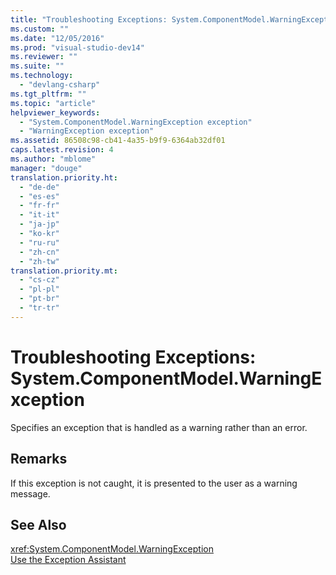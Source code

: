 ```yaml
---
title: "Troubleshooting Exceptions: System.ComponentModel.WarningException"
ms.custom: ""
ms.date: "12/05/2016"
ms.prod: "visual-studio-dev14"
ms.reviewer: ""
ms.suite: ""
ms.technology: 
  - "devlang-csharp"
ms.tgt_pltfrm: ""
ms.topic: "article"
helpviewer_keywords: 
  - "System.ComponentModel.WarningException exception"
  - "WarningException exception"
ms.assetid: 86508c98-cb41-4a35-b9f9-6364ab32df01
caps.latest.revision: 4
ms.author: "mblome"
manager: "douge"
translation.priority.ht: 
  - "de-de"
  - "es-es"
  - "fr-fr"
  - "it-it"
  - "ja-jp"
  - "ko-kr"
  - "ru-ru"
  - "zh-cn"
  - "zh-tw"
translation.priority.mt: 
  - "cs-cz"
  - "pl-pl"
  - "pt-br"
  - "tr-tr"
---
```

# Troubleshooting Exceptions: System.ComponentModel.WarningException
Specifies an exception that is handled as a warning rather than an error.  
  
## Remarks  
 If this exception is not caught, it is presented to the user as a warning message.  
  
## See Also  
 <xref:System.ComponentModel.WarningException>   
 [Use the Exception Assistant](../Topic/How%20to:%20Use%20the%20Exception%20Assistant.md)